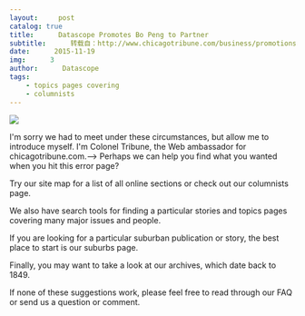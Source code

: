 ```yaml
---
layout:     post
catalog: true
title:      Datascope Promotes Bo Peng to Partner
subtitle:      转载自：http://www.chicagotribune.com/business/promotions/chi-ugc-article-datascope-promotes-bo-peng-to-partner-2015-11-19-story.html
date:      2015-11-19
img:      3
author:      Datascope
tags:
    - topics pages covering
    - columnists
---
```

![](http://www.trbimg.com/img-521389f0/turbine/chi-page-not-found-ngux-story-001)


I'm sorry we had to meet under these circumstances, but allow me to introduce myself. I'm Colonel Tribune, the Web ambassador for chicagotribune.com.-->
Perhaps we can help you find what you wanted when you hit this error page?

Try our site map for a list of all online sections or check out our columnists page.

We also have search tools for finding a particular stories and topics pages covering many major issues and people.

If you are looking for a particular suburban publication or story, the best place to start is our suburbs page. 

Finally, you may want to take a look at our archives, which date back to 1849.

If none of these suggestions work, please feel free to read through our FAQ or send us a question or comment.
